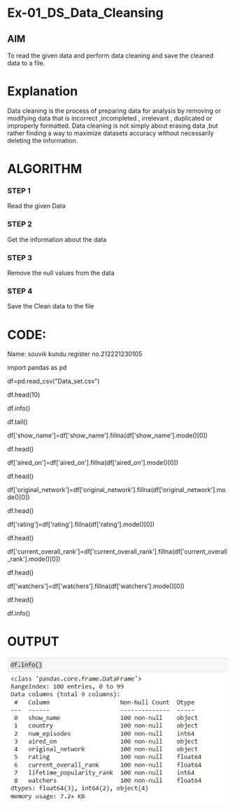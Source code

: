 # Ex-01_DS_Data_Cleansing


## AIM
To read the given data and perform data cleaning and save the cleaned data to a file. 

# Explanation
Data cleaning is the process of preparing data for analysis by removing or modifying data that is incorrect ,incompleted , irrelevant , duplicated or improperly formatted. 
Data cleaning is not simply about erasing data ,but rather finding a way to maximize datasets accuracy without necessarily deleting the information. 

# ALGORITHM
### STEP 1
Read the given Data
### STEP 2
Get the information about the data
### STEP 3
Remove the null values from the data
### STEP 4
Save the Clean data to the file


# CODE:

Name: souvik kundu
register no.212221230105


import pandas as pd

df=pd.read_csv("Data_set.csv")

df.head(10)

df.info()

df.tail()

df['show_name']=df['show_name'].fillna(df['show_name'].mode()[0])

df.head()

df['aired_on']=df['aired_on'].fillna(df['aired_on'].mode()[0])

df.head()

df['original_network']=df['original_network'].fillna(df['original_network'].mode()[0])

df.head()

df['rating']=df['rating'].fillna(df['rating'].mode()[0])

df.head()

df['current_overall_rank']=df['current_overall_rank'].fillna(df['current_overall_rank'].mode()[0])

df.head()

df['watchers']=df['watchers'].fillna(df['watchers'].mode()[0])

df.head()

df.info()




# OUTPUT
![gitlogo](dataclean.jpg)

